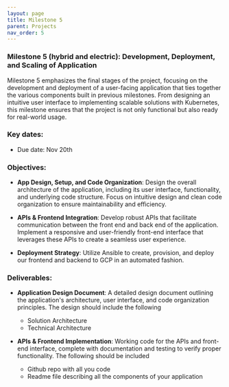 ```yaml
---
layout: page
title: Milestone 5
parent: Projects
nav_order: 5
---
```

### Milestone 5 (hybrid and electric): Development, Deployment, and Scaling of Application

Milestone 5 emphasizes the final stages of the project, focusing on the development and deployment of a user-facing application that ties together the various components built in previous milestones. From designing an intuitive user interface to implementing scalable solutions with Kubernetes, this milestone ensures that the project is not only functional but also ready for real-world usage.


### Key dates:

- Due date: Nov 20th

### Objectives:

- **App Design, Setup, and Code Organization**: 
Design the overall architecture of the application, including its user interface, functionality, and underlying code structure. Focus on intuitive design and clean code organization to ensure maintainability and efficiency.

- **APIs & Frontend Integration**: 
Develop robust APIs that facilitate communication between the front end and back end of the application. Implement a responsive and user-friendly front-end interface that leverages these APIs to create a seamless user experience.

- **Deployment Strategy**: 
Utilize Ansible to create, provision, and deploy our frontend and backend to GCP in an automated fashion.

### Deliverables:

- **Application Design Document**: 
A detailed design document outlining the application's architecture, user interface, and code organization principles. The design should include the following
    - Solution Architecture
    - Technical Architecture

- **APIs & Frontend Implementation**: 
Working code for the APIs and front-end interface, complete with documentation and testing to verify proper functionality. The following should be included
    - Github repo with all you code
    - Readme file describing all the components of your application
